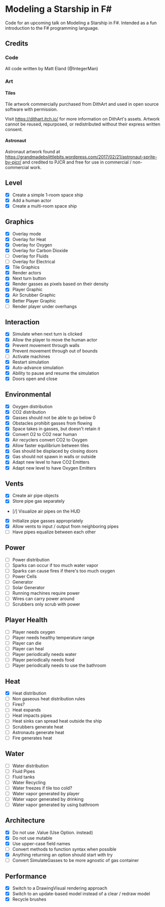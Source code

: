 # Modeling a Starship in F#
Code for an upcoming talk on Modeling a Starship in F#. Intended as a fun introduction to the F# programming language.

## Credits

### Code
All code written by Matt Eland (@IntegerMan)

### Art

#### Tiles

Tile artwork commercially purchased from DithArt and used in open source software with permission.

Visit https://dithart.itch.io/ for more information on DithArt's assets. Artwork cannot be reused, repurposed, or redistributed without their express written consent.

#### Astronaut

Astronaut artwork found at https://grandmadebslittlebits.wordpress.com/2017/02/21/astronaut-sprite-by-pjcr/ and credited to PJCR and free for use in commercial / non-commercial work.

## Level

- [x] Create a simple 1-room space ship
- [x] Add a human actor
- [x] Create a multi-room space ship

## Graphics

- [x] Overlay mode
- [x] Overlay for Heat
- [x] Overlay for Oxygen
- [x] Overlay for Carbon Dioxide
- [ ] Overlay for Fluids
- [ ] Overlay for Electrical
- [x] Tile Graphics
- [x] Render actors
- [x] Next turn button
- [x] Render gasses as pixels based on their density
- [x] Player Graphic
- [x] Air Scrubber Graphic
- [x] Better Player Graphic
- [ ] Render player under overhangs

## Interaction

- [x] Simulate when next turn is clicked
- [x] Allow the player to move the human actor
- [x] Prevent movement through walls
- [x] Prevent movement through out of bounds
- [ ] Activate machines
- [x] Restart simulation
- [x] Auto-advance simulation
- [x] Ability to pause and resume the simulation
- [x] Doors open and close

## Environmental

- [x] Oxygen distribution
- [x] CO2 distribution
- [x] Gasses should not be able to go below 0
- [x] Obstacles prohibit gasses from flowing
- [x] Space takes in gasses, but doesn't retain it
- [x] Convert O2 to CO2 near human
- [x] Air recyclers convert CO2 to Oxygen
- [x] Allow faster equilibrium between tiles
- [x] Gas should be displaced by closing doors
- [x] Gas should not spawn in walls or outside
- [x] Adapt new level to have CO2 Emitters
- [x] Adapt new level to have Oxygen Emitters

## Vents

- [x] Create air pipe objects
- [x] Store pipe gas separately
- [/] Visualize air pipes on the HUD
- [x] Initialize pipe gasses appropriately
- [x] Allow vents to input / output from neighboring pipes
- [ ] Have pipes equalize between each other 

## Power

- [ ] Power distribution
- [ ] Sparks can occur if too much water vapor
- [ ] Sparks can cause fires if there's too much oxygen
- [ ] Power Cells
- [ ] Generator
- [ ] Solar Generator
- [ ] Running machines require power
- [ ] Wires can carry power around
- [ ] Scrubbers only scrub with power

## Player Health

- [ ] Player needs oxygen
- [ ] Player needs healthy temperature range
- [ ] Player can die
- [ ] Player can heal
- [ ] Player periodically needs water
- [ ] Player periodically needs food
- [ ] Player periodically needs to use the bathroom

## Heat

- [x] Heat distribution
- [ ] Non gaseous heat distribution rules
- [ ] Fires?
- [ ] Heat expands
- [ ] Heat impacts pipes
- [ ] Heat sinks can spread heat outside the ship
- [ ] Scrubbers generate heat
- [ ] Astronauts generate heat
- [ ] Fire generates heat

## Water

- [ ] Water distribution
- [ ] Fluid Pipes
- [ ] Fluid tanks
- [ ] Water Recycling
- [ ] Water freezes if tile too cold?
- [ ] Water vapor generated by player
- [ ] Water vapor generated by drinking
- [ ] Water vapor generated by using bathroom

## Architecture

- [x] Do not use .Value (Use Option. instead)
- [x] Do not use mutable
- [x] Use upper-case field names
- [ ] Convert methods to function syntax when possible
- [x] Anything returning an option should start with try
- [ ] Convert SimulateGasses to be more agnostic of gas container

## Performance
- [x] Switch to a DrawingVisual rendering approach
- [x] Switch to an update-based model instead of a clear / redraw model
- [x] Recycle brushes